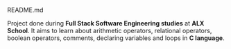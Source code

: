 README.md

Project done during **Full Stack Software Engineering studies** at **ALX School**. It aims to learn about arithmetic operators, relational operators, boolean operators, comments, declaring variables and loops in **C language**.

